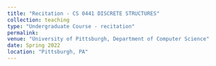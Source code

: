 ```yaml
---
title: "Recitation - CS 0441 DISCRETE STRUCTURES"
collection: teaching
type: "Undergraduate Course - recitation"
permalink: 
venue: "University of Pittsburgh, Department of Computer Science"
date: Spring 2022
location: "Pittsburgh, PA"
---
```

